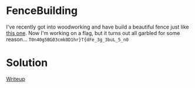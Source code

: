# FenceBuilding

I've recently got into woodworking and have build a beautiful fence just like [this one](https://en.wikipedia.org/wiki/Split-rail_fence).
Now I'm working on a flag, but it turns out all garbled for some reason...
```T0n40g5BG03cmk0D1hr}T{dFe_3g_3buL_5_n0```

# Solution
[Writeup](./solve/writeup.md)
